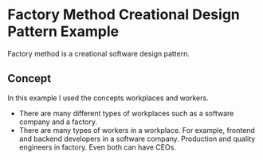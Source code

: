 ﻿# Factory Method Creational Design Pattern Example

Factory method is a creational software design pattern.

## Concept

In this example I used the concepts workplaces and workers.
- There are many different types of workplaces such as a software company and a factory.
- There are many types of workers in a workplace. For example, frontend and backend developers in a software company. Production and quality engineers in factory. Even both can have CEOs.